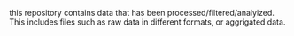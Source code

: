 this repository contains data that has been processed/filtered/analyized. This 
includes files such as raw data in different formats, or aggrigated data.
